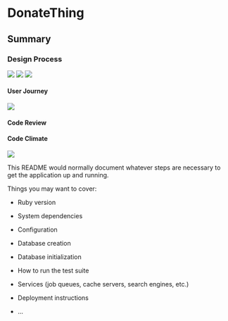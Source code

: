 # DonateThing

## Summary


### Design Process
<img src="http://res.cloudinary.com/ethankhoa/image/upload/v1493167364/Office_Lens_20170411-154116_rivmhg.jpg">
<img src="http://res.cloudinary.com/ethankhoa/image/upload/v1493167173/Screen_Shot_2017-04-26_at_10.38.36_AM_iponxq.png">

<img src="http://res.cloudinary.com/ethankhoa/image/upload/v1493167271/Screen_Shot_2017-04-26_at_10.40.45_AM_vrqoor.png">

#### User Journey
<img src="http://res.cloudinary.com/ethankhoa/image/upload/v1493167494/Screen_Shot_2017-04-26_at_10.44.07_AM_bnlhqb.png">

#### Code Review

#### Code Climate
<img src="https://res.cloudinary.com/ethankhoa/image/upload/t_media_lib_thumb/v1493176414/Screen_Shot_2017-04-26_at_1.13.04_PM_p7p9xk.png">

This README would normally document whatever steps are necessary to get the
application up and running.

Things you may want to cover:

* Ruby version

* System dependencies

* Configuration

* Database creation

* Database initialization

* How to run the test suite

* Services (job queues, cache servers, search engines, etc.)

* Deployment instructions

* ...
